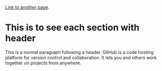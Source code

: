 
[Link to another page](./another-page.html).


# This is to see each section with header

This is a normal paragraph following a header. GitHub is a code hosting platform for version control and collaboration. It lets you and others work together on projects from anywhere.
